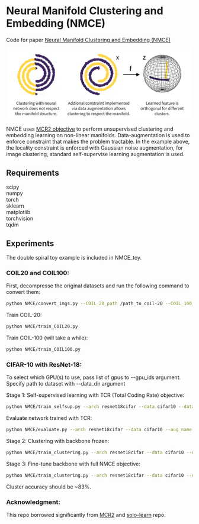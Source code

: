 # Neural Manifold Clustering and Embedding (NMCE)
Code for paper [Neural Manifold Clustering and Embedding (NMCE)](https://arxiv.org/abs/2201.10000)

<p align="center">
  <img src="NMCE.jpg" alt="drawing" width="500"/>
</p>

NMCE uses [MCR2 objective](https://proceedings.neurips.cc/paper/2020/hash/6ad4174eba19ecb5fed17411a34ff5e6-Abstract.html) to perform unsupervised clustering and embedding learning on non-linear manifolds. Data-augmentation is used to enforce constraint that makes the problem tractable. In the example above, the locality constraint is enforced with Gaussian noise augmentation, for image clustering, standard self-supervise learning augmentation is used.

## Requirements
scipy\
numpy\
torch\
sklearn\
matplotlib\
torchvision\
tqdm

## Experiments
The double spiral toy example is included in NMCE_toy.

### COIL20 and COIL100:

First, decompresse the original datasets and run the following command to convert them:
```bash
python NMCE/convert_imgs.py --COIL_20_path /path_to_coil-20 --COIL_100_path /path_to_coil-100
```
Train COIL-20:
```bash
python NMCE/train_COIL20.py
```
Train COIL-100 (will take a while):
```bash
python NMCE/train_COIL100.py
```

### CIFAR-10 with ResNet-18:

To select which GPU(s) to use, pass list of gpus to --gpu_ids argument. Specify path to dataset with --data_dir argument

Stage 1: Self-supervised learning with TCR (Total Coding Rate) objective:
```bash
python NMCE/train_selfsup.py --arch resnet18cifar --data cifar10 --data_dir ../../data/ --aug_name cifar_simclr_norm --loss totalcodingrate --z_dim 128 --epo 600 --bs 1024 --lr 0.3 --wd 1e-4 --eps 0.2 --z_weight 30. --gpu_ids [0] --fp16 --doc tcr_zw30
```
Evaluate network trained with TCR:
```bash
python NMCE/evaluate.py --arch resnet18cifar --data cifar10 --aug_name cifar_simclr_norm --feature_type proj --z_dim 128 --load_ep 600  --gpu_ids [0] --aug_avg 16 --doc tcr_zw30 --svm --knn --nearsub
```
Stage 2: Clustering with backbone frozen:
```bash
python NMCE/train_clustering.py --arch resnet18cifar --data cifar10 --data_dir ../../data/ --aug_name cifar_simclr_norm --z_dim 128 --epo 100 --bs 1024 --lr 0.3 --eps 0.2 --z_weight 0. --wd1 0.005 --wd2 0.005 --gpu_ids [0] --doc tcr_zw30 --load_ep 600 --seed 42
```
Stage 3: Fine-tune backbone with full NMCE objective:
```bash
python NMCE/train_clustering.py --arch resnet18cifar --data cifar10 --data_dir ../../data/ --aug_name cifar_simclr_norm --z_dim 128 --epo 100 --bs 1024 --lr 0.003 --eps 0.2 --z_weight 0. --wd1 0.0001 --wd2 0.0001 --gpu_ids [0] --doc tcr_zw30 --load_ep 700 --train_backbone 
```
Cluster accuracy should be ~83%.
### Acknowledgment: 

This repo borrowed significantly from [MCR2](https://github.com/Ma-Lab-Berkeley/MCR2) and [solo-learn](https://github.com/vturrisi/solo-learn) repo.